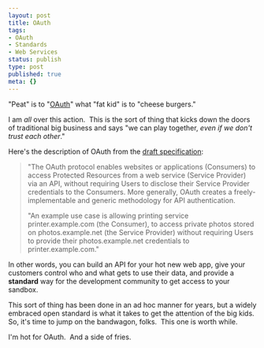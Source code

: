 ```yaml
---
layout: post
title: OAuth
tags:
- OAuth
- Standards
- Web Services
status: publish
type: post
published: true
meta: {}
---
```

"Peat" is to "<a href="http://oauth.net/">OAuth</a>" what "fat kid" is to "cheese burgers."

I am <em>all</em> over this action.  This is the sort of thing that kicks down the doors of traditional big business and says "we can play together, <em>even if we don't trust each other</em>."

Here's the description of OAuth from the <a href="http://oauth.googlecode.com/svn/spec/branches/1.0/drafts/4/spec.html">draft specification</a>:
<blockquote>         "The OAuth protocol enables websites or applications (Consumers) to         access Protected Resources from a web service (Service Provider) via an         API, without requiring Users to disclose their Service Provider         credentials to the Consumers. More generally, OAuth creates a         freely-implementable and generic methodology for API authentication.

"An example use case is allowing printing service printer.example.com         (the Consumer), to access private photos stored on photos.example.net         (the Service Provider) without requiring Users to provide their         photos.example.net credentials to printer.example.com."</blockquote>
In other words, you can build an API for your hot new web app, give your customers control who and what gets to use their data, and provide a <strong>standard</strong> way for the development community to get access to your sandbox.

This sort of thing has been done in an ad hoc manner for years, but a widely embraced open standard is what it takes to get the attention of the big kids.  So, it's time to jump on the bandwagon, folks.  This one is worth while.

I'm hot for OAuth.  And a side of fries.
